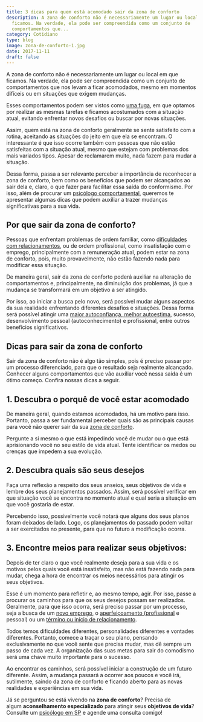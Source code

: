 ```yaml
---
title: 3 dicas para quem está acomodado sair da zona de conforto
description: A zona de conforto não é necessariamente um lugar ou local em que
  ficamos. Na verdade, ela pode ser compreendida como um conjunto de
  comportamentos que...
category: Cotidiano
type: blog
image: zona-de-conforto-1.jpg
date: 2017-11-11
draft: false
---
```


A zona de conforto não é necessariamente um lugar ou local em que ficamos. Na verdade, ela pode ser compreendida como um conjunto de comportamentos que nos levam a ficar acomodados, mesmo em momentos difíceis ou em situações que exigem mudanças.

Esses comportamentos podem ser vistos como [uma fuga](/inteligencia-emocional-voce-sabe-o-que-e/), em que optamos por realizar as mesmas tarefas e ficamos acostumados com a situação atual, evitando enfrentar novos desafios ou buscar por novas situações.

Assim, quem está na zona de conforto geralmente se sente satisfeito com a rotina, aceitando as situações do jeito em que ela se encontram. O interessante é que isso ocorre também com pessoas que não estão satisfeitas com a situação atual, mesmo que estejam com problemas dos mais variados tipos. Apesar de reclamarem muito, nada fazem para mudar a situação.

Dessa forma, passa a ser relevante perceber a importância de reconhecer a zona de conforto, bem como os benefícios que podem ser alcançados ao sair dela e, claro, o que fazer para facilitar essa saída do conformismo. Por isso, além de procurar um [psicólogo comportamental](https://yuribusin.com.br/), queremos te apresentar algumas dicas que podem auxiliar a trazer mudanças significativas para a sua vida.

## **Por que sair da zona de conforto?**

Pessoas que enfrentam problemas de ordem familiar, como [dificuldades com relacionamentos](/meu-parceiro-me-traiu-mas-nao-consigo-ir-embora-o-que-fazer-com-essa-traicao/), ou de ordem profissional, como insatisfação com o emprego, principalmente com a remuneração atual, podem estar na zona de conforto, pois, muito provavelmente, não estão fazendo nada para modificar essa situação.

De maneira geral, sair da zona de conforto poderá auxiliar na alteração de comportamentos e, principalmente, na diminuição dos problemas, já que a mudança se transformará em um objetivo a ser atingido.

Por isso, ao iniciar a busca pelo novo, será possível mudar alguns aspectos da sua realidade enfrentando diferentes desafios e situações. Dessa forma será possível atingir uma [maior autoconfiança, melhor autoestima](/arte-de-ser-voce-mesmo/), sucesso, desenvolvimento pessoal (autoconhecimento) e profissional, entre outros benefícios significativos.

## **Dicas para sair da zona de conforto**

Sair da zona de conforto não é algo tão simples, pois é preciso passar por um processo diferenciado, para que o resultado seja realmente alcançado. Conhecer alguns comportamentos que vão auxiliar você nessa saída é um ótimo começo. Confira nossas dicas a seguir.

## 1. **Descubra o porquê de você estar acomodado**

De maneira geral, quando estamos acomodados, há um motivo para isso. Portanto, passa a ser fundamental perceber quais são as principais causas para você não querer sair da sua [zona de conforto](/nao-ter-o-que-falar-na-terapia-e-normal/).

Pergunte a si mesmo o que está impedindo você de mudar ou o que está aprisionando você no seu estilo de vida atual. Tente identificar os medos ou crenças que impedem a sua evolução.

## 2. **Descubra quais são seus desejos**

Faça uma reflexão a respeito dos seus anseios, seus objetivos de vida e lembre dos seus planejamentos passados. Assim, será possível verificar em que situação você se encontra no momento atual e qual seria a situação em que você gostaria de estar.

Percebendo isso, possivelmente você notará que alguns dos seus planos foram deixados de lado. Logo, os planejamentos do passado podem voltar a ser exercitados no presente, para que no futuro a modificação ocorra.

## 3. **Encontre meios para realizar seus objetivos:**

Depois de ter claro o que você realmente deseja para a sua vida e os motivos pelos quais você está insatisfeito, mas não está fazendo nada para mudar, chega a hora de encontrar os meios necessários para atingir os seus objetivos.

Esse é um momento para refletir e, ao mesmo tempo, agir. Por isso, passe a procurar os caminhos para que os seus desejos possam ser realizados. Geralmente, para que isso ocorra, será preciso passar por um processo, seja a busca de um [novo emprego](/como-trabalhar-em-casa-de-maneira-saudavel/), o [aperfeiçoamento (profissional](/5-dicas-para-controlar-ansiedade-no-vestibular/) e pessoal) ou um [término ou início de relacionamento](/como-superar-termino-de-um-namoro/).

Todos temos dificuldades diferentes, personalidades diferentes e vontades diferentes. Portanto, comece a traçar o seu plano, pensando exclusivamente no que você sente que precisa mudar, mas dê sempre um passo de cada vez. A organização das suas metas para sair do comodismo será uma chave muito importante para o sucesso.

Ao encontrar os caminhos, será possível iniciar a construção de um futuro diferente. Assim, a mudança passará a ocorrer aos poucos e você irá, sutilmente, saindo da zona de conforto e ficando aberto para as novas realidades e experiências em sua vida.

Já se perguntou se está vivendo na **zona de conforto**? Precisa de algum **aconselhamento especializado** para atingir seus **objetivos de vida**? Consulte um [psicólogo em SP](https://yuribusin.com.br/) e agende uma consulta comigo!
